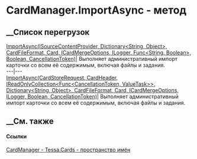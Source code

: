 # CardManager.ImportAsync - метод
##  __Список перегрузок
[ImportAsync(ISourceContentProvider, Dictionary<String, Object>,
CardFileFormat, Card, ICardMergeOptions, ILogger, Func<String, Boolean>,
Boolean, CancellationToken)](M_Tessa_Cards_CardManager_ImportAsync_1.htm)|
Выполняет административный импорт карточки со всем её содержимым, включая
файлы и задания.  
---|---  
[ImportAsync(CardStoreRequest, CardHeader,
IReadOnlyCollection<Func<CancellationToken, ValueTask<Stream>>>,
Dictionary<String, Object>, CardFileFormat, Card, ICardMergeOptions, ILogger,
Boolean, CancellationToken)](M_Tessa_Cards_CardManager_ImportAsync.htm)|
Выполняет административный импорт карточки со всем её содержимым, включая
файлы и задания.  
## __См. также
#### Ссылки
[CardManager - ](T_Tessa_Cards_CardManager.htm)
[Tessa.Cards - пространство имён](N_Tessa_Cards.htm)
